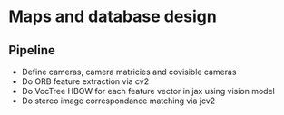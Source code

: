 # Maps and database design

## Pipeline

- Define cameras, camera matricies and covisible cameras
- Do ORB feature extraction via cv2
- Do VocTree HBOW for each feature vector in jax using vision model
- Do stereo image correspondance matching via jcv2